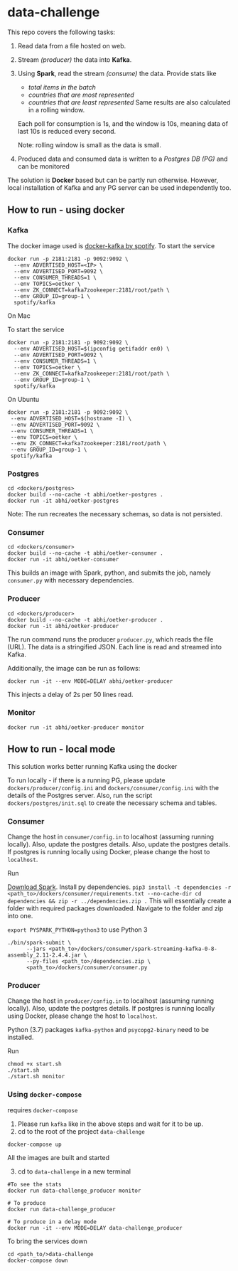 # data-challenge

This repo covers the following tasks:

1. Read data from a file hosted on web. 
2. Stream *(producer)* the data into **Kafka**.
3. Using **Spark**, read the stream *(consume)* the data.
   Provide stats like 
   - *total items in the batch*
   - *countries that are most represented*
   - *countries that are least represented*
   Same results are also calculated in a rolling window.
   
   Each poll for consumption is 1s, and the window is 10s, meaning 
   data of last 10s is reduced every second. 
   
   Note: rolling window is small as the data is small.
   
 4. Produced data and consumed data is written to a *Postgres DB (PG)* and can be monitored
   
 The solution is **Docker** based but can be partly run otherwise. 
 However, local installation of Kafka and any PG server can be used independently too.
 
 
## How to run - using docker
 
### Kafka
 
The docker image used is [docker-kafka by spotify](https://github.com/spotify/docker-kafka). 
To start the service
```buildoutcfg
docker run -p 2181:2181 -p 9092:9092 \
  --env ADVERTISED_HOST=<IP> \
  --env ADVERTISED_PORT=9092 \
  --env CONSUMER_THREADS=1 \
  --env TOPICS=oetker \
  --env ZK_CONNECT=kafka7zookeeper:2181/root/path \
  --env GROUP_ID=group-1 \
  spotify/kafka
```
 
On Mac

To start the service
```buildoutcfg
docker run -p 2181:2181 -p 9092:9092 \
  --env ADVERTISED_HOST=$(ipconfig getifaddr en0) \
  --env ADVERTISED_PORT=9092 \
  --env CONSUMER_THREADS=1 \
  --env TOPICS=oetker \
  --env ZK_CONNECT=kafka7zookeeper:2181/root/path \
  --env GROUP_ID=group-1 \
  spotify/kafka
```
   
 On Ubuntu
 ```buildoutcfg
docker run -p 2181:2181 -p 9092:9092 \
  --env ADVERTISED_HOST=$(hostname -I) \
  --env ADVERTISED_PORT=9092 \
  --env CONSUMER_THREADS=1 \
  --env TOPICS=oetker \
  --env ZK_CONNECT=kafka7zookeeper:2181/root/path \
  --env GROUP_ID=group-1 \
  spotify/kafka
```

### Postgres

```buildoutcfg
cd <dockers/postgres>
docker build --no-cache -t abhi/oetker-postgres .
docker run -it abhi/oetker-postgres
```
Note: The run recreates the necessary schemas, so data is not persisted.

### Consumer

```buildoutcfg
cd <dockers/consumer>
docker build --no-cache -t abhi/oetker-consumer .
docker run -it abhi/oetker-consumer
```
This builds an image with Spark, python, and submits the job,  namely `consumer.py` with necessary 
dependencies. 

### Producer

```buildoutcfg
cd <dockers/producer>
docker build --no-cache -t abhi/oetker-producer .
docker run -it abhi/oetker-producer
```
The run command runs the producer `producer.py`, 
which reads the file (URL). The data is a stringified JSON.
Each line is read and streamed into Kafka. 
 
Additionally, the image can be run as follows:

`docker run -it --env MODE=DELAY abhi/oetker-producer`

This injects a delay of 2s per 50 lines read.

### Monitor
```buildoutcfg
docker run -it abhi/oetker-producer monitor
```


## How to run - local mode

This solution works better running Kafka using the docker

To run locally - if there is a running PG, please update `dockers/producer/config.ini`
and `dockers/consumer/config.ini` with the details of the Postgres server. Also, run the script `dockers/postgres/init.sql` to create the necessary schema and tables.

### Consumer

Change the host in `consumer/config.in` to localhost (assuming running locally). Also, update the postgres details.
Also, update the postgres details. If postgres is running locally using Docker, please
change the host to `localhost`.

Run

[Download Spark](https://www.apache.org/dyn/closer.lua/spark/spark-2.4.4/spark-2.4.4-bin-hadoop2.7.tgz). Install py dependencies.
`
pip3 install -t dependencies -r <path_to>/dockers/consumer/requirements.txt --no-cache-dir
cd dependencies && zip -r ../dependencies.zip .
`
This will essentially create a folder with required packages downloaded. Navigate to the folder and zip into one.

`export PYSPARK_PYTHON=python3` to use Python 3

```buildoutcfg
./bin/spark-submit \
      --jars <path_to>/dockers/consumer/spark-streaming-kafka-0-8-assembly_2.11-2.4.4.jar \
      --py-files <path_to>/dependencies.zip \
      <path_to>/dockers/consumer/consumer.py
```

### Producer

Change the host in `producer/config.in` to localhost (assuming running locally). 
Also, update the postgres details. If postgres is running locally using Docker, please
change the host to `localhost`. 

Python (3.7) packages `kafka-python` and `psycopg2-binary` need to be installed.

Run
```buildoutcfg
chmod +x start.sh
./start.sh 
./start.sh monitor 
```

### Using `docker-compose`

requires `docker-compose`

1. Please run `kafka` like in the above steps and wait for it to be up.
2. cd to the root of the project `data-challenge`
```buildoutcfg
docker-compose up
```
All the images are built and started

3. cd to `data-challenge` in a new terminal
```buildoutcfg
#To see the stats
docker run data-challenge_producer monitor
```

```buildoutcfg
# To produce
docker run data-challenge_producer
```

```buildoutcfg
# To produce in a delay mode
docker run -it --env MODE=DELAY data-challenge_producer
```
To bring the services down
```buildoutcfg
cd <path_to/>data-challenge
docker-compose down
```

